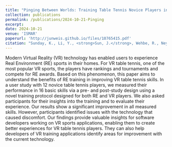 ```yaml
---
title: "Pinging Between Worlds: Training Table Tennis Novice Players in Real Environment for Virtual Reality Competitions"
collection: publications
permalink: /publications/2024-10-21-Pinging
excerpt:
date: 2024-10-21
venue: 'ISMAR'
paperurl: 'http://junweis.github.io/files/10765415.pdf'
citation: "Sunday, K., Li, Y., <strong>Sun, J.</strong>, Wehbe, R., Neyedli, H., Batmaz, A.U. and Machuca, M.D.B., 2024, October. Pinging Between Worlds: Training Table Tennis Novice Players in Real Environment for Virtual Reality Competitions. In 2024 IEEE International Symposium on Mixed and Augmented Reality (ISMAR) (pp. 652-661). IEEE."
---
```

Modern Virtual Reality (VR) technology has enabled users to experience Real Environment (RE) sports in their homes. For VR table tennis, one of the most popular VR sports, the players have rankings and tournaments and compete for RE awards. Based on this phenomenon, this paper aims to understand the benefits of RE training in improving VR table tennis skills. In a user study with 12 novice table tennis players, we measured their performance in 16 basic skills via a pre- and post-study design using a novel training protocol designed for both RE and VR players. We also asked participants for their insights into the training and to evaluate their experience. Our results show a significant improvement in all measured skills. However, participants identified issues with the technology that caused discomfort. Our findings provide valuable insights for software developers working on VR sports applications, enabling them to create better experiences for VR table tennis players. They can also help developers of VR training applications identify areas for improvement with the current technology.
